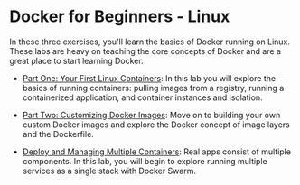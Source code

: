 # Docker for Beginners - Linux

In these three exercises, you'll learn the basics of Docker running on Linux. These labs are heavy on teaching the core concepts of Docker and are a great place to start learning Docker.

* [Part One: Your First Linux Containers](part-one.md): In this lab you will explore the basics of running containers: pulling images from a registry, running a containerized application, and container instances and isolation.

* [Part Two: Customizing Docker Images](part-two.md): Move on to building your own custom Docker images and explore the Docker concept of image layers and the Dockerfile.

* [Deploy and Managing Multiple Containers](part-three.md): Real apps consist of multiple components. In this lab, you will begin to explore running multiple services as a single stack with Docker Swarm.
